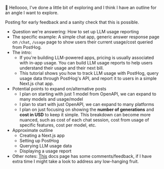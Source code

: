 :wave: Helloooo, I've done a little bit of exploring and I think I have an outline for an angle I want to explore.

Posting for early feedback and a sanity check that this is possible.

- Question we're answering: How to set up LLM usage reporting
- The specific example: A simple chat app, generic answer response page on `/chat`, `/usage` page to show users their current usage/cost queried from PostHog.
- The intro: 
    - If you're building LLM-powered apps, pricing is usually associated with in-app usage. You can build LLM usage reports to help users understand their usage and their next bill. 
    - This tutorial shows you how to track LLM usage with PostHog, query usage data through PostHog's API, and report it to users in a simple Next.js chat app.
- Potential points to expand on/alternative posts
    - I plan on starting with just 1 model from OpenAPI, we can expand to many models and usage/model
    - I plan to start with just OpenAPI, we can expand to many platforms
    - I plan on just focusing on showing the **number of generations** and **cost in USD** to keep it simple. This breakdown can become more nuanced, such as cost of each chat session, cost from usage of specific features, cost per model, etc.
- Approximate outline
    - Creating a Next.js app
    - Setting up PostHog
    - Querying LLM usage data
    - Displaying a usage report
- Other notes: [This](https://posthog.com/docs/ai-engineering/observability) docs page has some comments/feedback, if I have extra time I might take a look to address any low-hanging fruit.